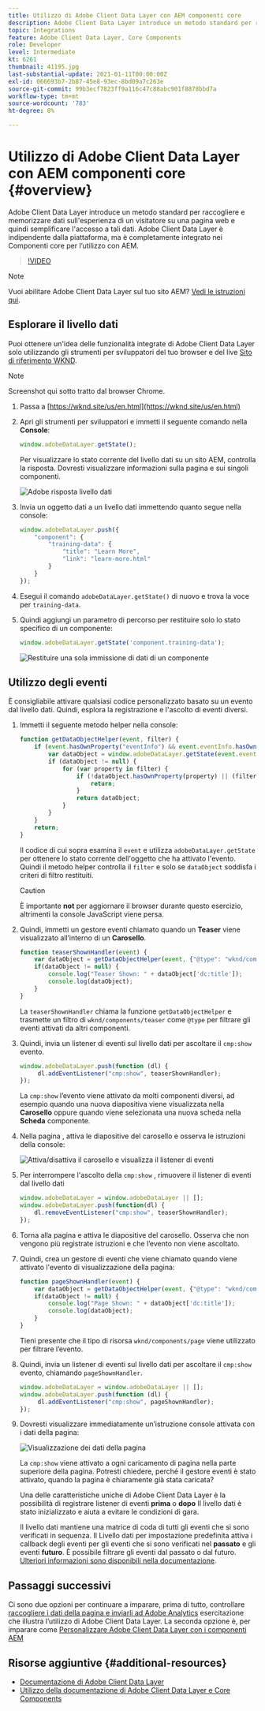 ```yaml
---
title: Utilizzo di Adobe Client Data Layer con AEM componenti core
description: Adobe Client Data Layer introduce un metodo standard per raccogliere e memorizzare dati sull'esperienza di un visitatore su una pagina web e quindi semplificare l'accesso a tali dati. Adobe Client Data Layer è indipendente dalla piattaforma, ma è completamente integrato nei Componenti core per l’utilizzo con AEM.
topic: Integrations
feature: Adobe Client Data Layer, Core Components
role: Developer
level: Intermediate
kt: 6261
thumbnail: 41195.jpg
last-substantial-update: 2021-01-11T00:00:00Z
exl-id: 066693b7-2b87-45e8-93ec-8bd09a7c263e
source-git-commit: 99b3ecf7823ff9a116c47c88abc901f8878bbd7a
workflow-type: tm+mt
source-wordcount: '783'
ht-degree: 8%

---
```


# Utilizzo di Adobe Client Data Layer con AEM componenti core {#overview}

Adobe Client Data Layer introduce un metodo standard per raccogliere e memorizzare dati sull&#39;esperienza di un visitatore su una pagina web e quindi semplificare l&#39;accesso a tali dati. Adobe Client Data Layer è indipendente dalla piattaforma, ma è completamente integrato nei Componenti core per l’utilizzo con AEM.

>[!VIDEO](https://video.tv.adobe.com/v/41195?quality=12&learn=on)

>[!NOTE]
>
> Vuoi abilitare Adobe Client Data Layer sul tuo sito AEM? [Vedi le istruzioni qui](https://experienceleague.adobe.com/docs/experience-manager-core-components/using/developing/data-layer/overview.html#installation-activation).

## Esplorare il livello dati

Puoi ottenere un&#39;idea delle funzionalità integrate di Adobe Client Data Layer solo utilizzando gli strumenti per sviluppatori del tuo browser e del live [Sito di riferimento WKND](https://wknd.site/us/en.html).

>[!NOTE]
>
> Screenshot qui sotto tratto dal browser Chrome.

1. Passa a [https://wknd.site/us/en.html](https://wknd.site/us/en.html)
1. Apri gli strumenti per sviluppatori e immetti il seguente comando nella **Console**:

   ```js
   window.adobeDataLayer.getState();
   ```

   Per visualizzare lo stato corrente del livello dati su un sito AEM, controlla la risposta. Dovresti visualizzare informazioni sulla pagina e sui singoli componenti.

   ![Adobe risposta livello dati](assets/data-layer-state-response.png)

1. Invia un oggetto dati a un livello dati immettendo quanto segue nella console:

   ```js
   window.adobeDataLayer.push({
       "component": {
           "training-data": {
               "title": "Learn More",
               "link": "learn-more.html"
           }
       }
   });
   ```

1. Esegui il comando `adobeDataLayer.getState()` di nuovo e trova la voce per `training-data`.
1. Quindi aggiungi un parametro di percorso per restituire solo lo stato specifico di un componente:

   ```js
   window.adobeDataLayer.getState('component.training-data');
   ```

   ![Restituire una sola immissione di dati di un componente](assets/return-just-single-component.png)

## Utilizzo degli eventi

È consigliabile attivare qualsiasi codice personalizzato basato su un evento dal livello dati. Quindi, esplora la registrazione e l&#39;ascolto di eventi diversi.

1. Immetti il seguente metodo helper nella console:

   ```js
   function getDataObjectHelper(event, filter) {
       if (event.hasOwnProperty("eventInfo") && event.eventInfo.hasOwnProperty("path")) {
           var dataObject = window.adobeDataLayer.getState(event.eventInfo.path);
           if (dataObject != null) {
               for (var property in filter) {
                   if (!dataObject.hasOwnProperty(property) || (filter[property] !== null && filter[property] !== dataObject[property])) {
                       return;
                   }
                   return dataObject;
               }
           }
       }
       return;
   }
   ```

   Il codice di cui sopra esamina il `event` e utilizza `adobeDataLayer.getState` per ottenere lo stato corrente dell&#39;oggetto che ha attivato l&#39;evento. Quindi il metodo helper controlla il `filter` e solo se `dataObject` soddisfa i criteri di filtro restituiti.

   >[!CAUTION]
   >
   > È importante **not** per aggiornare il browser durante questo esercizio, altrimenti la console JavaScript viene persa.

1. Quindi, immetti un gestore eventi chiamato quando un **Teaser** viene visualizzato all’interno di un **Carosello**.

   ```js
   function teaserShownHandler(event) {
       var dataObject = getDataObjectHelper(event, {"@type": "wknd/components/teaser"});
       if(dataObject != null) {
           console.log("Teaser Shown: " + dataObject['dc:title']);
           console.log(dataObject);
       }
   }
   ```

   La `teaserShownHandler` chiama la funzione `getDataObjectHelper` e trasmette un filtro di `wknd/components/teaser` come `@type` per filtrare gli eventi attivati da altri componenti.

1. Quindi, invia un listener di eventi sul livello dati per ascoltare il `cmp:show` evento.

   ```js
   window.adobeDataLayer.push(function (dl) {
        dl.addEventListener("cmp:show", teaserShownHandler);
   });
   ```

   La `cmp:show` l’evento viene attivato da molti componenti diversi, ad esempio quando una nuova diapositiva viene visualizzata nella **Carosello** oppure quando viene selezionata una nuova scheda nella **Scheda** componente.

1. Nella pagina , attiva le diapositive del carosello e osserva le istruzioni della console:

   ![Attiva/disattiva il carosello e visualizza il listener di eventi](assets/teaser-console-slides.png)

1. Per interrompere l&#39;ascolto della `cmp:show` , rimuovere il listener di eventi dal livello dati

   ```js
   window.adobeDataLayer = window.adobeDataLayer || [];
   window.adobeDataLayer.push(function(dl) {
       dl.removeEventListener("cmp:show", teaserShownHandler);
   });
   ```

1. Torna alla pagina e attiva le diapositive del carosello. Osserva che non vengono più registrate istruzioni e che l’evento non viene ascoltato.

1. Quindi, crea un gestore di eventi che viene chiamato quando viene attivato l&#39;evento di visualizzazione della pagina:

   ```js
   function pageShownHandler(event) {
       var dataObject = getDataObjectHelper(event, {"@type": "wknd/components/page"});
       if(dataObject != null) {
           console.log("Page Shown: " + dataObject['dc:title']);
           console.log(dataObject);
       }
   }
   ```

   Tieni presente che il tipo di risorsa `wknd/components/page` viene utilizzato per filtrare l’evento.

1. Quindi, invia un listener di eventi sul livello dati per ascoltare il `cmp:show` evento, chiamando `pageShownHandler`.

   ```js
   window.adobeDataLayer = window.adobeDataLayer || [];
   window.adobeDataLayer.push(function (dl) {
        dl.addEventListener("cmp:show", pageShownHandler);
   });
   ```

1. Dovresti visualizzare immediatamente un’istruzione console attivata con i dati della pagina:

   ![Visualizzazione dei dati della pagina](assets/page-show-console-data.png)

   La `cmp:show` viene attivato a ogni caricamento di pagina nella parte superiore della pagina. Potresti chiedere, perché il gestore eventi è stato attivato, quando la pagina è chiaramente già stata caricata?

   Una delle caratteristiche uniche di Adobe Client Data Layer è la possibilità di registrare listener di eventi **prima** o **dopo** Il livello dati è stato inizializzato e aiuta a evitare le condizioni di gara.

   Il livello dati mantiene una matrice di coda di tutti gli eventi che si sono verificati in sequenza. Il Livello dati per impostazione predefinita attiva i callback degli eventi per gli eventi che si sono verificati nel **passato** e gli eventi **futuro**. È possibile filtrare gli eventi dal passato o dal futuro. [Ulteriori informazioni sono disponibili nella documentazione](https://github.com/adobe/adobe-client-data-layer/wiki#addeventlistener).


## Passaggi successivi

Ci sono due opzioni per continuare a imparare, prima di tutto, controllare [raccogliere i dati della pagina e inviarli ad Adobe Analytics](../analytics/collect-data-analytics.md) esercitazione che illustra l’utilizzo di Adobe Client Data Layer. La seconda opzione è, per imparare come [Personalizzare Adobe Client Data Layer con i componenti AEM](./data-layer-customize.md)


## Risorse aggiuntive {#additional-resources}

* [Documentazione di Adobe Client Data Layer](https://github.com/adobe/adobe-client-data-layer/wiki)
* [Utilizzo della documentazione di Adobe Client Data Layer e Core Components](https://experienceleague.adobe.com/docs/experience-manager-core-components/using/developing/data-layer/overview.html?lang=it)
